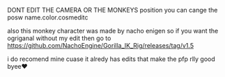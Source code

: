 DONT EDIT THE CAMERA OR THE MONKEYS position you can cange the posw name.color.cosmeditc

also this monkey character was made by nacho enigen so if you want the ogriganal without my edit then go to https://github.com/NachoEngine/Gorilla_IK_Rig/releases/tag/v1.5  

i do recomend mine cuase it alredy has edits that make the pfp rlly good byee❤
